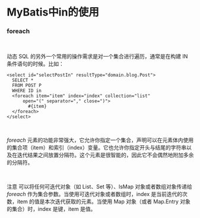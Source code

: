 # MyBatis中in的使用

### foreach

​    

动态 SQL 的另外一个常用的操作需求是对一个集合进行遍历，通常是在构建 IN 条件语句的时候。比如：

```mysql
<select id="selectPostIn" resultType="domain.blog.Post">
  SELECT *
  FROM POST P
  WHERE ID in  
  <foreach item="item" index="index" collection="list"
      open="(" separator="," close=")">
        #{item}  
  </foreach>
</select>
```

​    




*foreach* 元素的功能非常强大，它允许你指定一个集合，声明可以在元素体内使用的集合项（item）和索引（index）变量。它也允许你指定开头与结尾的字符串以及在迭代结果之间放置分隔符。这个元素是很智能的，因此它不会偶然地附加多余的分隔符。

​    

注意 可以将任何可迭代对象（如 List、Set 等）、lsMap 对象或者数组对象传递给 *foreach* 作为集合参数。当使用可迭代对象或者数组时，index 是当前迭代的次数，item 的值是本次迭代获取的元素。当使用 Map 对象（或者 Map.Entry 对象的集合）时，index 是键，item 是值。